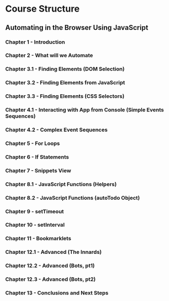 # Course Structure
## Automating in the Browser Using JavaScript
### Chapter 1 - Introduction
### Chapter 2 - What will we Automate
### Chapter 3.1 - Finding Elements (DOM Selection)
### Chapter 3.2 - Finding Elements from JavaScript
### Chapter 3.3 - Finding Elements (CSS Selectors)
### Chapter 4.1 - Interacting with App from Console (Simple Events Sequences)
### Chapter 4.2 - Complex Event Sequences
### Chapter 5 - For Loops
### Chapter 6 - If Statements
### Chapter 7 - Snippets View
### Chapter 8.1 - JavaScript Functions (Helpers)
### Chapter 8.2 - JavaScript Functions (autoTodo Object)
### Chapter 9 - setTimeout
### Chapter 10 - setInterval
### Chapter 11 - Bookmarklets
### Chapter 12.1 - Advanced (The Innards)
### Chapter 12.2 - Advanced (Bots, pt1)
### Chapter 12.3 - Advanced (Bots, pt2)
### Chapter 13 - Conclusions and Next Steps
